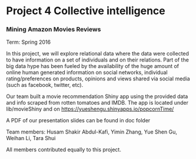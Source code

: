 # Project 4 Collective intelligence
### Mining Amazon Movies Reviews

Term: Spring 2016

In this project, we will explore relational data where the data were collected to have information on a set of individuals and on their relations. Part of the big data hype has been fueled by the availability of the huge amount of online human generated information on social networks, individual rating/preferences on products, opinions and views shared via social media (such as facebook, twitter, etc). 

Our team built a movie recommendation Shiny app using the provided data and info scraped from rotten tomatoes and IMDB. The app is located under lib/movieShiny and on https://yueshengu.shinyapps.io/popcornTime/ 

A PDF of our presentation slides can be found in doc folder

Team members: Husam Shakir Abdul-Kafi, Yimin Zhang, Yue Shen Gu, Weihan Li, Tara Shui

All members contributed equally to this project.



